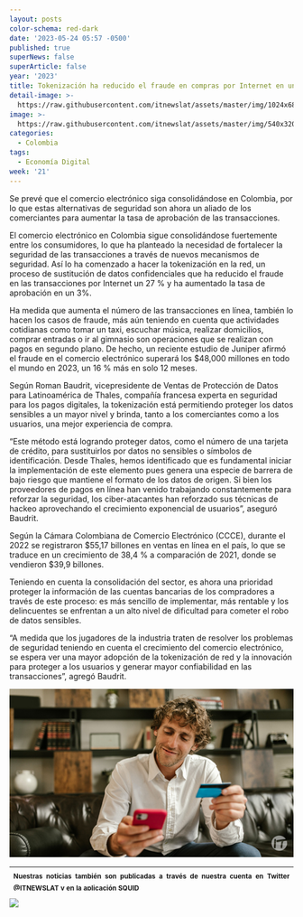 ```yaml
---
layout: posts
color-schema: red-dark
date: '2023-05-24 05:57 -0500'
published: true
superNews: false
superArticle: false
year: '2023'
title: Tokenización ha reducido el fraude en compras por Internet en un 27 %
detail-image: >-
  https://raw.githubusercontent.com/itnewslat/assets/master/img/1024x680/pago-en-cel-g.jpg
image: >-
  https://raw.githubusercontent.com/itnewslat/assets/master/img/540x320/pago-en-cel-p.jpg
categories:
  - Colombia
tags:
  - Economía Digital
week: '21'
---
```

Se prevé que el comercio electrónico siga consolidándose en Colombia, por lo que estas alternativas de seguridad son ahora un aliado de los comerciantes para aumentar la tasa de aprobación de las transacciones.

El comercio electrónico en Colombia sigue consolidándose fuertemente entre los consumidores, lo que ha planteado la necesidad de fortalecer la seguridad de las transacciones a través de nuevos mecanismos de seguridad. Así lo ha comenzado a hacer la tokenización en la red, un proceso de sustitución de datos confidenciales que ha reducido el fraude en las transacciones por Internet un 27 % y ha aumentado la tasa de aprobación en un 3%.

Ha medida que aumenta el número de las transacciones en línea, también lo hacen los casos de fraude, más aún teniendo en cuenta que actividades cotidianas como tomar un taxi, escuchar música, realizar domicilios, comprar entradas o ir al gimnasio son operaciones que se realizan con pagos en segundo plano. De hecho, un reciente estudio de Juniper afirmó el fraude en el comercio electrónico superará los $48,000 millones en todo el mundo en 2023, un 16 % más en solo 12 meses.

Según Roman Baudrit, vicepresidente de Ventas de Protección de Datos para Latinoamérica de Thales, compañía francesa experta en seguridad para los pagos digitales, la tokenización está permitiendo proteger los datos sensibles a un mayor nivel y brinda, tanto a los comerciantes como a los usuarios, una mejor experiencia de compra.

“Este método está logrando proteger datos, como el número de una tarjeta de crédito, para sustituirlos por datos no sensibles o símbolos de identificación. Desde Thales, hemos identificado que es fundamental iniciar la implementación de este elemento pues genera una especie de barrera de bajo riesgo que mantiene el formato de los datos de origen. Si bien los proveedores de pagos en línea han venido trabajando constantemente para reforzar la seguridad, los ciber-atacantes han reforzado sus técnicas de hackeo aprovechando el crecimiento exponencial de usuarios”, aseguró Baudrit.

Según la Cámara Colombiana de Comercio Electrónico (CCCE), durante el 2022 se registraron $55,17 billones en ventas en línea en el país, lo que se traduce en un crecimiento de 38,4 % a comparación de 2021, donde se vendieron $39,9 billones. 

Teniendo en cuenta la consolidación del sector, es ahora una prioridad proteger la información de las cuentas bancarias de los compradores a través de este proceso: es más sencillo de implementar, más rentable y los delincuentes se enfrentan a un alto nivel de dificultad para cometer el robo de datos sensibles.

“A medida que los jugadores de la industria traten de resolver los problemas de seguridad teniendo en cuenta el crecimiento del comercio electrónico, se espera ver una mayor adopción de la tokenización de red y la innovación para proteger a los usuarios y generar mayor confiabilidad en las transacciones”, agregó Baudrit.

![](https://raw.githubusercontent.com/itnewslat/assets/master/img/540x320/pago-en-cel-p.jpg)

<table style="height: 42px;" width="569">
<tbody>
<tr>
<td style="text-align: justify;"><sub><strong>Nuestras noticias también son publicadas a través de nuestra cuenta en Twitter <a href="https://twitter.com/itnewslat?lang=es">@ITNEWSLAT</a> y en la aplicación <a href="https://squidapp.co/en/">SQUID</a></strong></sub></td>
</tr>
</tbody>
</table>
<img src="https://tracker.metricool.com/c3po.jpg?hash=56f88a41e39ab42c063cc51676587a04"/>